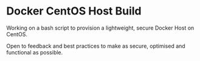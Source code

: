 # Docker CentOS Host Build
Working on a bash script to provision a lightweight, secure Docker Host on CentOS.

Open to feedback and best practices to make as secure, optimised and functional as possible.  